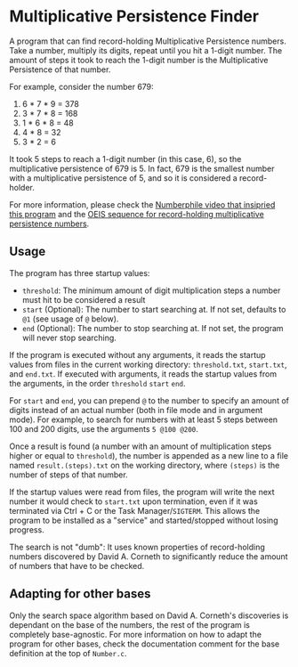 # Multiplicative Persistence Finder
A program that can find record-holding Multiplicative Persistence numbers. 
Take a number, multiply its digits, repeat until you hit a 1-digit number. 
The amount of steps it took to reach the 1-digit number is the Multiplicative Persistence of that number. 

For example, consider the number 679:
1. 6 * 7 * 9 = 378
2. 3 * 7 * 8 = 168
3. 1 * 6 * 8 = 48
4. 4 * 8 = 32
5. 3 * 2 = 6

It took 5 steps to reach a 1-digit number (in this case, 6), so the multiplicative persistence of 679 is 5.
In fact, 679 is the smallest number with a multiplicative persistence of 5, and so it is considered a record-holder.

For more information, please check the [Numberphile video that insipried this program](https://www.youtube.com/watch?v=Wim9WJeDTHQ) and the [OEIS sequence for record-holding multiplicative persistence numbers](https://oeis.org/A003001).

## Usage
The program has three startup values:
* `threshold`: The minimum amount of digit multiplication steps a number must hit to be considered a result
* `start` (Optional): The number to start searching at. If not set, defaults to `@1` (see usage of `@` below).
* `end` (Optional): The number to stop searching at. If not set, the program will never stop searching.

If the program is executed without any arguments, it reads the startup values from files in the current working directory: `threshold.txt`, `start.txt`, and `end.txt`.
If executed with arguments, it reads the startup values from the arguments, in the order `threshold` `start` `end`.

For `start` and `end`, you can prepend `@` to the number to specify an amount of digits instead of an actual number (both in file mode and in argument mode).
For example, to search for numbers with at least 5 steps between 100 and 200 digits, use the arguments `5 @100 @200`.

Once a result is found (a number with an amount of multiplication steps higher or equal to `threshold`), the number is appended as a new line to a file named `result.(steps).txt` on the working directory, where `(steps)` is the number of steps of that number.

If the startup values were read from files, the program will write the next number it would check to `start.txt` upon termination, even if it was terminated via Ctrl + C or the Task Manager/`SIGTERM`.
This allows the program to be installed as a "service" and started/stopped without losing progress.

The search is not "dumb": It uses known properties of record-holding numbers discovered by David A. Corneth to significantly reduce the amount of numbers that have to be checked.

## Adapting for other bases
Only the search space algorithm based on David A. Corneth's discoveries is dependant on the base of the numbers, the rest of the program is completely base-agnostic.
For more information on how to adapt the program for other bases, check the documentation comment for the base definition at the top of `Number.c`.
